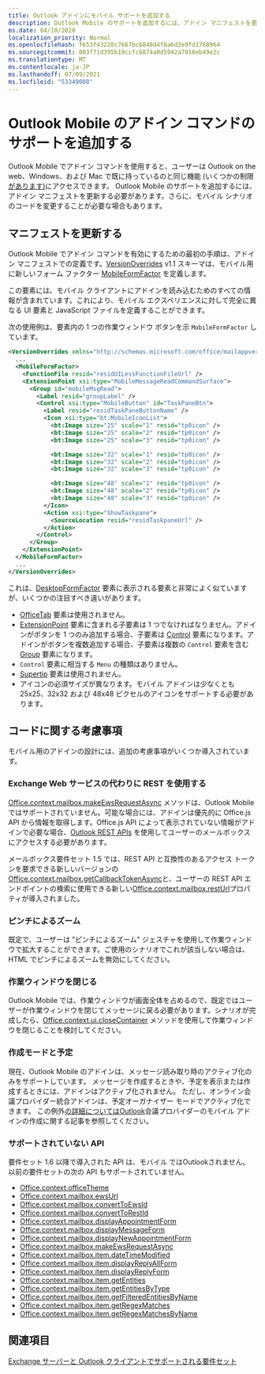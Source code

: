 ```yaml
---
title: Outlook アドインにモバイル サポートを追加する
description: Outlook Mobile のサポートを追加するには、アドイン マニフェストを更新する必要があります。さらに、モバイル シナリオのコードを変更することが必要な場合もあります。
ms.date: 04/10/2020
localization_priority: Normal
ms.openlocfilehash: f653f43228c7667bc6848d4f0a6d2e9fd1768964
ms.sourcegitcommit: 883f71d395b19ccfc6874a0d5942a7016eb49e2c
ms.translationtype: MT
ms.contentlocale: ja-JP
ms.lasthandoff: 07/09/2021
ms.locfileid: "53349008"
---
```

# <a name="add-support-for-add-in-commands-for-outlook-mobile"></a>Outlook Mobile のアドイン コマンドのサポートを追加する

Outlook Mobile でアドイン コマンドを使用すると、ユーザーは Outlook on the web、Windows、および Mac で既に持っているのと同じ機能 (いくつかの制限[があります)](#code-considerations)にアクセスできます。 Outlook Mobile のサポートを追加するには、アドイン マニフェストを更新する必要があります。さらに、モバイル シナリオのコードを変更することが必要な場合もあります。

## <a name="updating-the-manifest"></a>マニフェストを更新する

Outlook Mobile でアドイン コマンドを有効にするための最初の手順は、アドイン マニフェストでの定義です。[VersionOverrides](../reference/manifest/versionoverrides.md) v1.1 スキーマは、モバイル用に新しいフォーム ファクター [MobileFormFactor](../reference/manifest/mobileformfactor.md) を定義します。

この要素には、モバイル クライアントにアドインを読み込むためのすべての情報が含まれています。これにより、モバイル エクスペリエンスに対して完全に異なる UI 要素と JavaScript ファイルを定義することができます。

次の使用例は、要素内の 1 つの作業ウィンドウ ボタンを示 `MobileFormFactor` しています。

```xml
<VersionOverrides xmlns="http://schemas.microsoft.com/office/mailappversionoverrides/1.1" xsi:type="VersionOverridesV1_1">
  ...
  <MobileFormFactor>
    <FunctionFile resid="residUILessFunctionFileUrl" />
    <ExtensionPoint xsi:type="MobileMessageReadCommandSurface">
      <Group id="mobileMsgRead">
        <Label resid="groupLabel" />
        <Control xsi:type="MobileButton" id="TaskPaneBtn">
          <Label resid="residTaskPaneButtonName" />
          <Icon xsi:type="bt:MobileIconList">
            <bt:Image size="25" scale="1" resid="tp0icon" />
            <bt:Image size="25" scale="2" resid="tp0icon" />
            <bt:Image size="25" scale="3" resid="tp0icon" />

            <bt:Image size="32" scale="1" resid="tp0icon" />
            <bt:Image size="32" scale="2" resid="tp0icon" />
            <bt:Image size="32" scale="3" resid="tp0icon" />

            <bt:Image size="48" scale="1" resid="tp0icon" />
            <bt:Image size="48" scale="2" resid="tp0icon" />
            <bt:Image size="48" scale="3" resid="tp0icon" />
          </Icon>
          <Action xsi:type="ShowTaskpane">
            <SourceLocation resid="residTaskpaneUrl" />
          </Action>
        </Control>
      </Group>
    </ExtensionPoint>
  </MobileFormFactor>
  ...
</VersionOverrides>
```

これは、[DesktopFormFactor](../reference/manifest/desktopformfactor.md) 要素に表示される要素と非常によく似ていますが、いくつかの注目すべき違いがあります。

- [OfficeTab](../reference/manifest/officetab.md) 要素は使用されません。
- [ExtensionPoint](../reference/manifest/extensionpoint.md) 要素に含まれる子要素は 1 つでなければなりません。アドインがボタンを 1 つのみ追加する場合、子要素は [Control](../reference/manifest/control.md) 要素になります。アドインがボタンを複数追加する場合、子要素は複数の `Control` 要素を含む [Group](../reference/manifest/group.md) 要素になります。
- `Control` 要素に相当する `Menu` の種類はありません。
- [Supertip](../reference/manifest/supertip.md) 要素は使用されません。
- アイコンの必須サイズが異なります。モバイル アドインは少なくとも 25x25、32x32 および 48x48 ピクセルのアイコンをサポートする必要があります。

## <a name="code-considerations"></a>コードに関する考慮事項

モバイル用のアドインの設計には、追加の考慮事項がいくつか導入されています。

### <a name="use-rest-instead-of-exchange-web-services"></a>Exchange Web サービスの代わりに REST を使用する

[Office.context.mailbox.makeEwsRequestAsync](../reference/objectmodel/preview-requirement-set/office.context.mailbox.md#methods) メソッドは、Outlook Mobile ではサポートされていません。可能な場合には、アドインは優先的に Office.js API から情報を取得します。Office.js API によって表示されていない情報がアドインで必要な場合、[Outlook REST APIs](/outlook/rest/) を使用してユーザーのメールボックスにアクセスする必要があります。

メールボックス要件セット 1.5 では、REST API と互換性のあるアクセス トークンを要求できる新しいバージョンの[Office.context.mailbox.getCallbackTokenAsync](../reference/objectmodel/preview-requirement-set/office.context.mailbox.md#methods)と、ユーザーの REST API エンドポイントの検索に使用できる新しい[Office.context.mailbox.restUrl](../reference/objectmodel/preview-requirement-set/office.context.mailbox.md#properties)プロパティが導入されました。

### <a name="pinch-zoom"></a>ピンチによるズーム

既定で、ユーザーは "ピンチによるズーム" ジェスチャを使用して作業ウィンドウで拡大することができます。ご使用のシナリオでこれが該当しない場合は、HTML でピンチによるズームを無効にしてください。

### <a name="close-task-panes"></a>作業ウィンドウを閉じる

Outlook Mobile では、作業ウィンドウが画面全体を占めるので、既定ではユーザーが作業ウィンドウを閉じてメッセージに戻る必要があります。シナリオが完成したら、[Office.context.ui.closeContainer](/javascript/api/office/office.ui#closecontainer--) メソッドを使用して作業ウィンドウを閉じることを検討してください。

### <a name="compose-mode-and-appointments"></a>作成モードと予定

現在、Outlook Mobile のアドインは、メッセージ読み取り時のアクティブ化のみをサポートしています。 メッセージを作成するときや、予定を表示または作成するときには、アドインはアクティブ化されません。 ただし、オンライン会議プロバイダー統合アドインは、予定オーガナイザー モードでアクティブ化できます。 この例外[の詳細についてはOutlook](online-meeting.md)会議プロバイダーのモバイル アドインの作成に関する記事を参照してください。

### <a name="unsupported-apis"></a>サポートされていない API

要件セット 1.6 以降で導入された API は、モバイル ではOutlookされません。 以前の要件セットの次の API もサポートされていません。

- [Office.context.officeTheme](../reference/objectmodel/preview-requirement-set/office.context.md#officetheme-officetheme)
- [Office.context.mailbox.ewsUrl](../reference/objectmodel/preview-requirement-set/office.context.mailbox.md#properties)
- [Office.context.mailbox.convertToEwsId](../reference/objectmodel/preview-requirement-set/office.context.mailbox.md#methods)
- [Office.context.mailbox.convertToRestId](../reference/objectmodel/preview-requirement-set/office.context.mailbox.md#methods)
- [Office.context.mailbox.displayAppointmentForm](../reference/objectmodel/preview-requirement-set/office.context.mailbox.md#methods)
- [Office.context.mailbox.displayMessageForm](../reference/objectmodel/preview-requirement-set/office.context.mailbox.md#methods)
- [Office.context.mailbox.displayNewAppointmentForm](../reference/objectmodel/preview-requirement-set/office.context.mailbox.md#methods)
- [Office.context.mailbox.makeEwsRequestAsync](../reference/objectmodel/preview-requirement-set/office.context.mailbox.md#methods)
- [Office.context.mailbox.item.dateTimeModified](../reference/objectmodel/preview-requirement-set/office.context.mailbox.item.md#properties)
- [Office.context.mailbox.item.displayReplyAllForm](../reference/objectmodel/preview-requirement-set/office.context.mailbox.item.md#methods)
- [Office.context.mailbox.item.displayReplyForm](../reference/objectmodel/preview-requirement-set/office.context.mailbox.item.md#methods)
- [Office.context.mailbox.item.getEntities](../reference/objectmodel/preview-requirement-set/office.context.mailbox.item.md#methods)
- [Office.context.mailbox.item.getEntitiesByType](../reference/objectmodel/preview-requirement-set/office.context.mailbox.item.md#methods)
- [Office.context.mailbox.item.getFilteredEntitiesByName](../reference/objectmodel/preview-requirement-set/office.context.mailbox.item.md#methods)
- [Office.context.mailbox.item.getRegexMatches](../reference/objectmodel/preview-requirement-set/office.context.mailbox.item.md#methods)
- [Office.context.mailbox.item.getRegexMatchesByName](../reference/objectmodel/preview-requirement-set/office.context.mailbox.item.md#methods)

## <a name="see-also"></a>関連項目

[Exchange サーバーと Outlook クライアントでサポートされる要件セット](../reference/requirement-sets/outlook-api-requirement-sets.md#requirement-sets-supported-by-exchange-servers-and-outlook-clients)